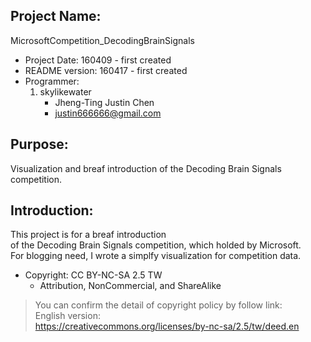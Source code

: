 Project Name:
-------------
MicrosoftCompetition_DecodingBrainSignals  
  
  
  
- Project Date: 160409 - first created  
- README version: 160417 - first created  
- Programmer:  
  1. skylikewater  
      - Jheng-Ting Justin Chen  
      - justin666666@gmail.com  
  
  
  
Purpose:
-------------
 Visualization and breaf introduction of the Decoding Brain Signals competition.  
  
  
  
Introduction:
-------------
This project is for a breaf introduction  
of the Decoding Brain Signals competition, which holded by Microsoft.  
For blogging need, I wrote a simplfy visualization for competition data.  
  
  
  
- Copyright: CC BY-NC-SA 2.5 TW  
  - Attribution, NonCommercial, and ShareAlike  
> You can confirm the detail of copyright policy by follow link:  
> English version:  
> https://creativecommons.org/licenses/by-nc-sa/2.5/tw/deed.en  
